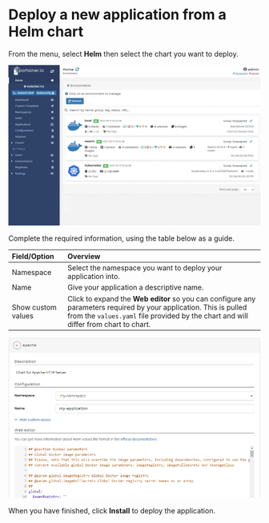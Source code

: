 # Deploy a new application from a Helm chart

From the menu, select **Helm** then select the chart you want to deploy.

![](../../../.gitbook/assets/k8s-helm-deploy-1.gif)

Complete the required information, using the table below as a guide.

| Field/Option | Overview |
| :--- | :--- |
| Namespace | Select the namespace you want to deploy your application into. |
| Name | Give your application a descriptive name. |
| Show custom values | Click to expand the **Web editor** so you can configure any parameters required by your application. This is pulled from the `values.yaml` file provided by the chart and will differ from chart to chart. |

![](../../../.gitbook/assets/k8s-helm-deploy-2.png)

When you have finished, click **Install** to deploy the application.

